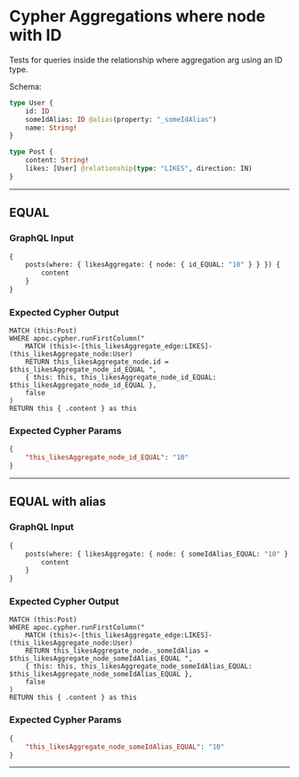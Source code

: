 # Cypher Aggregations where node with ID

Tests for queries inside the relationship where aggregation arg using an ID type.

Schema:

```graphql
type User {
    id: ID
    someIdAlias: ID @alias(property: "_someIdAlias")
    name: String!
}

type Post {
    content: String!
    likes: [User] @relationship(type: "LIKES", direction: IN)
}
```

---

## EQUAL

### GraphQL Input

```graphql
{
    posts(where: { likesAggregate: { node: { id_EQUAL: "10" } } }) {
        content
    }
}
```

### Expected Cypher Output

```cypher
MATCH (this:Post)
WHERE apoc.cypher.runFirstColumn("
    MATCH (this)<-[this_likesAggregate_edge:LIKES]-(this_likesAggregate_node:User)
    RETURN this_likesAggregate_node.id = $this_likesAggregate_node_id_EQUAL ",
    { this: this, this_likesAggregate_node_id_EQUAL: $this_likesAggregate_node_id_EQUAL },
    false
)
RETURN this { .content } as this
```

### Expected Cypher Params

```json
{
    "this_likesAggregate_node_id_EQUAL": "10"
}
```

---

## EQUAL with alias

### GraphQL Input

```graphql
{
    posts(where: { likesAggregate: { node: { someIdAlias_EQUAL: "10" } } }) {
        content
    }
}
```

### Expected Cypher Output

```cypher
MATCH (this:Post)
WHERE apoc.cypher.runFirstColumn("
    MATCH (this)<-[this_likesAggregate_edge:LIKES]-(this_likesAggregate_node:User)
    RETURN this_likesAggregate_node._someIdAlias = $this_likesAggregate_node_someIdAlias_EQUAL ",
    { this: this, this_likesAggregate_node_someIdAlias_EQUAL: $this_likesAggregate_node_someIdAlias_EQUAL },
    false
)
RETURN this { .content } as this
```

### Expected Cypher Params

```json
{
    "this_likesAggregate_node_someIdAlias_EQUAL": "10"
}
```

---
